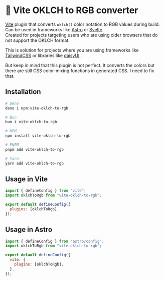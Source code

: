 # 🤹 Vite OKLCH to RGB converter

[Vite](https://vite.dev/) plugin that converts `oklch()` color notation to RGB
values during build.\
Can be used in frameworks like [Astro](https://astro.build) or
[Svelte](https://svelte.dev).\
Created for projects targeting users who are using older browsers that do not
support the OKLCH format.

This is solution for projects where you are using frameworks like
[TailwindCSS](https://tailwindcss.com) or libraries like
[daisyUI](https://daisyui.com).

But keep in mind that this plugin is not perfect. It converts the colors but
there are still CSS color-mixing functions in generated CSS. I need to fix that.

## Installation

```bash
# Deno
deno i npm:vite-oklch-to-rgb

# Bun
bun i vite-oklch-to-rgb

# NPM
npm install vite-oklch-to-rgb

# PNPM
pnpm add vite-oklch-to-rgb

# Yarn
yarn add vite-oklch-to-rgb
```

## Usage in Vite

```js
import { defineConfig } from "vite";
import oklchToRgb from "vite-oklch-to-rgb";

export default defineConfig({
  plugins: [oklchToRgb],
});
```

## Usage in Astro

```js
import { defineConfig } from "astro/config";
import oklchToRgb from "vite-oklch-to-rgb";

export default defineConfig({
  vite: {
    plugins: [oklchToRgb],
  },
});
```
